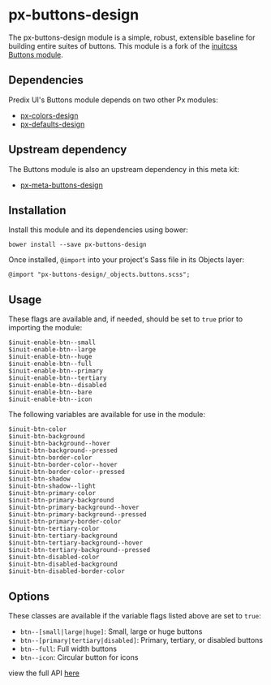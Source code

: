 # px-buttons-design

The px-buttons-design module is a simple, robust, extensible baseline for building entire suites of buttons. This module is a fork of the [inuitcss Buttons module](https://github.com/inuitcss/objects.buttons).

## Dependencies

Predix UI's Buttons module depends on two other Px modules:

* [px-colors-design](https://github.com/PredixDev/px-colors-design)
* [px-defaults-design](https://github.com/PredixDev/px-defaults-design)

## Upstream dependency

The Buttons module is also an upstream dependency in this meta kit:

* [px-meta-buttons-design](https://github.com/PredixDev/px-meta-buttons-design)

## Installation

Install this module and its dependencies using bower:

    bower install --save px-buttons-design

Once installed, `@import` into your project's Sass file in its Objects layer:

    @import "px-buttons-design/_objects.buttons.scss";

## Usage

These flags are available and, if needed, should be set to `true` prior to importing the module:

    $inuit-enable-btn--small
    $inuit-enable-btn--large
    $inuit-enable-btn--huge
    $inuit-enable-btn--full
    $inuit-enable-btn--primary
    $inuit-enable-btn--tertiary
    $inuit-enable-btn--disabled
    $inuit-enable-btn--bare
    $inuit-enable-btn--icon

The following variables are available for use in the module:

    $inuit-btn-color
    $inuit-btn-background
    $inuit-btn-background--hover
    $inuit-btn-background--pressed
    $inuit-btn-border-color
    $inuit-btn-border-color--hover
    $inuit-btn-border-color--pressed
    $inuit-btn-shadow
    $inuit-btn-shadow--light
    $inuit-btn-primary-color
    $inuit-btn-primary-background
    $inuit-btn-primary-background--hover
    $inuit-btn-primary-background--pressed
    $inuit-btn-primary-border-color
    $inuit-btn-tertiary-color
    $inuit-btn-tertiary-background
    $inuit-btn-tertiary-background--hover
    $inuit-btn-tertiary-background--pressed
    $inuit-btn-disabled-color
    $inuit-btn-disabled-background
    $inuit-btn-disabled-border-color

## Options

These classes are available if the variable flags listed above are set to `true`:

* `btn--[small|large|huge]`: Small, large or huge buttons
* `btn--[primary|tertiary|disabled]`: Primary, tertiary, or disabled buttons
* `btn--full`: Full width buttons
* `btn--icon`: Circular button for icons

view the full API [here](http://predixdev.github.io/px-buttons-design/)
